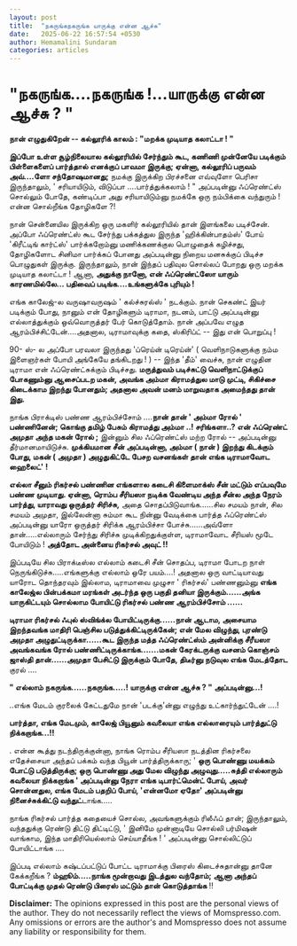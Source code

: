 ```yaml
---
layout: post
title:  "நகருங்கநகருங்க யாருக்கு என்ன ஆச்சு"
date:   2025-06-22 16:57:54 +0530
author: Hemamalini Sundaram
categories: articles
---
```


#  \"நகருங்க\....நகருங்க !\...யாருக்கு என்ன ஆச்சு ? \" 

**நான் எழுதுகிறேன் -- கல்லூரிக் காலம் : \"மறக்க முடியாத கலாட்டா ! \"**

**இப்போ உள்ள சூழ்நிலையால கல்லூரியில் சேர்ந்தும் கூட, கணிணி முன்னேயே படிக்கும்
பிள்ளைகளைப் பார்த்தால் எனக்குப் பாவமா இருக்கு; ஏன்னா, கல்லூரிப் பருவம் அவ்....ளோ
சந்தோஷமானது;** நமக்கு இருக்கிற பிரச்சனை எவ்வுளோ பெரிசா இருந்தாலும், '
சரியாயிடும், விடுப்பா ....பார்த்துக்கலாம் ! " அப்படின்னு ஃப்ரெண்ட்ஸ் சொல்லும் போதே,
கண்டிப்பா அது சரியாயிடும்னு நமக்கே ஒரு நம்பிக்கை வந்துரும் ! என்ன சொல்றீங்க தோழிகளே
?!

நான் சென்னையில இருக்கிற ஒரு மகளிர் கல்லூரியில் தான் இளங்கலை படிச்சேன். அப்போ
ஃப்ரெண்ட்ஸ் கூட சேர்ந்து பக்கத்துல இருந்த 'ஹிக்கின்பாதம்ஸ்' போய் 'கிரீட்டிங் கார்ட்ஸ்'
பார்க்கறோம்னு மணிக்கணக்குல பொழுதைக் கழிச்சது, தோழிகளோட சினிமா பார்க்கப் போனது
அப்படின்னு நிறைய மனசுக்குப் பிடிச்ச பொழுதுகள் இருக்கு. இருந்தாலும், நான் இந்தப்
பதிவுல சொல்லப் போறது ஒரு மறக்க முடியாத கலாட்டா ! ஆனா, **அதுக்கு நானோ, என்
ஃப்ரெண்ட்ஸோ யாரும் காரணமில்லே... பதிவைப் படிங்க....உங்களுக்கே புரியும் !**

எங்க காலேஜ்-ல வருஷாவருஷம் ' கல்ச்சுரல்ஸ் ' நடக்கும். நான் செகண்ட் இயர் படிக்கும் போது,
நானும் என் தோழிகளும் டிராமா, நடனம், பாட்டு அப்படின்னு எல்லாத்துக்கும் ஒவ்வொருத்தர் பேர்
கொடுத்தோம். நான் அப்பவே எழுத ஆரம்பிச்சிட்டேன்....அதனால, டிராமாவுக்கு கதை, ஸ்கிரிப்ட்
-- இது என் பொறுப்பு !

90- ஸ்- ல அப்போ பரவலா இருந்தது 'ப்ரெய்ன் டிரெய்ன்' ( வெளிநாடுகளுக்கு நம்ம இளைஞர்கள்
போயி அங்கேயே தங்கிடறது ! ) -- இந்த 'தீம்' வைச்சு, நான் எழுதின டிராமா என்
ஃப்ரெண்ட்சுக்கும் பிடிச்சது. **மருத்துவம் படிச்சுட்டு வெளிநாட்டுக்குப் போகணும்னு
ஆசைப்படற மகன், அவங்க அம்மா கிராமத்துல மாடு முட்டி, சிகிச்சை கிடைக்காம இறந்து
போனதும்; அதனால அவன் மனம் மாறுவதாக அமைந்தது தான் இது.**

நாங்க பிராக்டிஸ் பண்ண ஆரம்பிச்சோம் ....**நான் தான் ' அம்மா ரோல் ' பண்ணினேன்; கொங்கு
தமிழ் பேசும் கிராமத்து அம்மா ..! சரிங்களா..? என் ஃப்ரெண்ட் அமுதா அந்த மகன் ரோல் ;**
இன்னும் சில ஃப்ரெண்ட்ஸ் மற்ற ரோல் -- அப்படின்னு தீர்மானமாயிடுச்சு. **முக்கியமான சீன்
அப்படின்னா, அம்மா ( நான் ) இறந்து கிடக்கும் போது, மகன் ( அமுதா ) அழுதுகிட்டே பேசற
வசனங்கள் தான் எங்க டிராமாவோட ஹைலைட்' !**

**எல்லா சீனும் ரிகர்சல் பண்ணின எங்களால கடைசி கிளைமாக்ஸ் சீன் மட்டும் எப்பவுமே பண்ண
முடியாது. ஏன்னா, ரொம்ப சீரியஸா நடிக்க வேண்டிய அந்த சீன்ல அந்த நேரம் பார்த்து,
யாராவது ஒருத்தர் சிரிச்சு,** அதை சொதப்பிடுவாங்க......சில சமயம் நான், சில சமயம்
அமுதா, இல்லேன்னா சும்மா கூட நின்னு வேடிக்கை பார்த்த ஃப்ரெண்ட்ஸ் அப்படின்னு யாரோ
ஒருத்தர் சிரிக்க ஆரம்பிச்சா போச்சு......அவ்ளோ தான்.....எல்லாரும் சேர்ந்து சிரிச்சு
முடிக்கிறதுக்குள்ள, டிராமாவோட சீரியஸ் மூடே போயிடும் ! **அத்தோட அன்னைய ரிகர்சல்
அவுட் !!**

இப்படியே சில பிராக்டீஸ்ல எல்லாம் கடைசி சீன் சொதப்ப, டிராமா போடற நாள்
நெருங்கிடுச்சு.....எங்களுக்கு எல்லாம் ஒரே பயம்....! அதனால ஒரு வாட்டியாவது யாரோட
தொந்தரவும் இல்லாம, டிராமாவை முழுசா ' ரிகர்சல்' பண்ணனும்னு **எங்க காலேஜ்ல பின்பக்கமா
மரங்கள் அடர்ந்த ஒரு பகுதி தனியா இருக்கும்......அங்க யாருகிட்டயும் சொல்லாம போயிட்டு
ரிகர்சல் பண்ண ஆரம்பிச்சோம் ......**

**டிராமா ரிகர்சல் ஃபுல் ஸ்விங்க்ல போயிட்டிருக்கு......நான் ஆடாம, அசையாம இறந்தவங்க
மாதிரி பெஞ்சில படுத்துக்கிட்டிருக்கேன்; என் மேல விழுந்து, புரண்டு அமுதா
அழுதுட்டிருக்கா......கூட இருந்த மத்த ஃப்ரெண்ட்ஸ்ம் அன்னிக்கு சீரீயஸா அவங்கவங்க ரோல்
பண்ணிட்டிருக்காங்க.......மகன் கேரக்டருக்கு வசனம் கொஞ்சம் ஜாஸ்தி தான்......அமுதா
பேசிட்டு இருக்கும் போதே, திடீர்னு நடுவுல எங்க மேடத்தோட** குரல் ....

**" எல்லாம் நகருங்க......நகருங்க.....! யாருக்கு என்ன ஆச்சு ? " அப்படின்னு...!**

..எங்க மேடம் குரலைக் கேட்டதுமே நான் 'படக்கு'ன்னு எழுந்து உட்கார்ந்துட்டேன் ....!

**பார்த்தா, எங்க மேடமும், காலேஜ் பியூனும் கவலையா எங்க எல்லாரையும் பார்த்துட்டு
நிக்கறாங்க...!!**

. என்ன கூத்து நடந்திருக்குன்னா, நாங்க ரொம்ப சீரியஸா நடத்தின ரிகர்சலை எதேச்சையா அந்தப்
பக்கம் வந்த பியூன் பார்த்திருக்காரு; ' **ஒரு பொண்ணு மயக்கம் போட்டு படுத்திருக்கு; ஒரு
பொண்ணு அது மேல விழுந்து அழுவுது.....சுத்தி எல்லாரும் கவலையா நிக்கறாங்க '
அப்படின்னு நேரா எங்க டிபார்ட்மென்ட் போய், அவர் சொன்னதுல, எங்க மேடம் பதறிப் போய்,
'என்னமோ ஏதோ' அப்படின்னு நினைச்சுக்கிட்டு வந்துட்**டாங்க.....

நாங்க ரிகர்சல் பார்த்த கதையைச் சொல்ல, அவங்களுக்கும் ரிலீஃப் தான்; இருந்தாலும், வந்ததுக்கு
ரெண்டு திட்டு திட்டிட்டு, ' இனிமே முன்னாடியே சொல்லி பர்மிஷன் வாங்காம, இந்த
மாதிரியெல்லாம் செய்யாதீங்க ! ' அப்படின்னு சொல்லிட்டுப் போயிட்டாங்க ....

இப்படி எல்லாம் கஷ்டப்பட்டுப் போட்ட டிராமாக்கு பிரைஸ் கிடைச்சுதான்னு தானே கேக்கறீங்க ?
**ம்ஹூம்\.....நாங்க மூன்றாவது இடத்துல வந்தோம்; ஆனா அந்தப் போட்டிக்கு முதல் ரெண்டு
பிரைஸ் மட்டும் தான் கொடுத்தாங்க** !!

**Disclaimer:** The opinions expressed in this post are the personal
views of the author. They do not necessarily reflect the views of
Momspresso.com. Any omissions or errors are the author\'s and Momspresso
does not assume any liability or responsibility for them.
